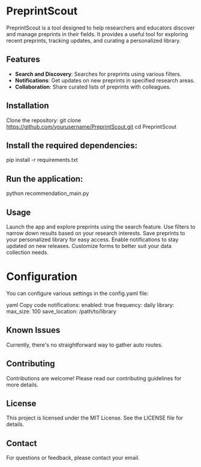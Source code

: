 # PreprintScout

PreprintScout is a tool designed to help researchers and educators discover and manage preprints in their fields. It provides a useful tool for exploring recent preprints, tracking updates, and curating a personalized library.

## Features

- **Search and Discovery**: Searches for preprints using various filters.
- **Notifications**: Get updates on new preprints in specified research areas.
- **Collaboration**: Share curated lists of preprints with colleagues.

## Installation

Clone the repository:
   git clone https://github.com/yourusername/PreprintScout.git
   cd PreprintScout

## Install the required dependencies:

pip install -r requirements.txt

## Run the application:

python recommendation_main.py

## Usage
Launch the app and explore preprints using the search feature.
Use filters to narrow down results based on your research interests.
Save preprints to your personalized library for easy access.
Enable notifications to stay updated on new releases.
Customize forms to better suit your data collection needs.

# Configuration
You can configure various settings in the config.yaml file:

yaml
Copy code
notifications:
  enabled: true
  frequency: daily
library:
  max_size: 100
  save_location: /path/to/library
## Known Issues
Currently, there's no straightforward way to gather auto routes.
## Contributing
Contributions are welcome! Please read our contributing guidelines for more details.

## License
This project is licensed under the MIT License. See the LICENSE file for details.

## Contact
For questions or feedback, please contact your email.
